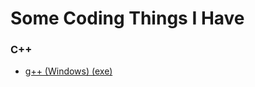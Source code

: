 # Some Coding Things I Have
### C++
- [g++ (Windows) (exe)](https://github.com/DevHollo/coding-things/blob/main/C%2B%2B/win/g%2B%2B.exe)
